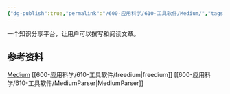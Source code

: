 ```yaml
---
{"dg-publish":true,"permalink":"/600-应用科学/610-工具软件/Medium/","tags":["Medium","Web/学习"],"noteIcon":""}
---
```



一个知识分享平台，让用户可以撰写和阅读文章。

## 参考资料

[Medium](https://medium.com/)
[[600-应用科学/610-工具软件/freedium\|freedium]]
[[600-应用科学/610-工具软件/MediumParser\|MediumParser]]